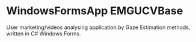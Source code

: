 # WindowsFormsApp EMGUCVBase

User marketing/videos analysing application by Gaze Estimation methods, written in C# Windows Forms.

